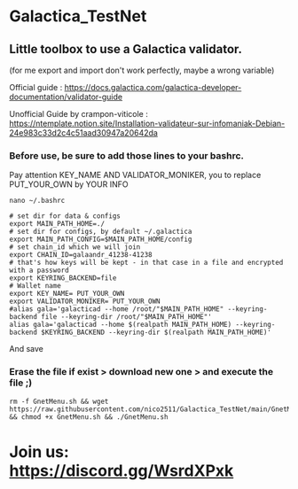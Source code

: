 # Galactica_TestNet

## Little toolbox to use a Galactica validator.
(for me export and import don't work perfectly, maybe a wrong variable)

Official guide : https://docs.galactica.com/galactica-developer-documentation/validator-guide

Unofficial Guide by crampon-viticole : https://ntemplate.notion.site/Installation-validateur-sur-infomaniak-Debian-24e983c33d2c4c51aad30947a20642da

### Before use, be sure to add those lines to your bashrc. 

Pay attention KEY_NAME AND VALIDATOR_MONIKER, you to replace PUT_YOUR_OWN by YOUR INFO

```
nano ~/.bashrc
```

```
# set dir for data & configs
export MAIN_PATH_HOME=./
# set dir for configs, by default ~/.galactica
export MAIN_PATH_CONFIG=$MAIN_PATH_HOME/config
# set chain_id which we will join
export CHAIN_ID=galaandr_41238-41238
# that's how keys will be kept - in that case in a file and encrypted with a password
export KEYRING_BACKEND=file
# Wallet name
export KEY_NAME= PUT_YOUR_OWN
export VALIDATOR_MONIKER= PUT_YOUR_OWN
#alias gala='galacticad --home /root/"$MAIN_PATH_HOME" --keyring-backend file --keyring-dir /root/"$MAIN_PATH_HOME"'
alias gala='galacticad --home $(realpath MAIN_PATH_HOME) --keyring-backend $KEYRING_BACKEND --keyring-dir $(realpath MAIN_PATH_HOME)'
```

And save 

### Erase the file if exist > download new one > and execute the file ;)
```
rm -f GnetMenu.sh && wget https://raw.githubusercontent.com/nico2511/Galactica_TestNet/main/GnetMenu.sh && chmod +x GnetMenu.sh && ./GnetMenu.sh
```

# Join us: https://discord.gg/WsrdXPxk
